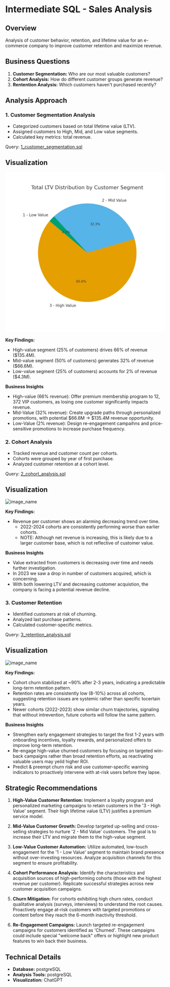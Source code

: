 # Intermediate SQL - Sales Analysis

## Overview
Analysis of customer behavior, retention, and lifetime value for an e-commerce company to improve customer retention and maximize revenue.

## Business Questions
1. **Customer Segmentation:** Who are our most valuable customers?
2. **Cohort Analysis:** How do different customer groups generate revenue?
3. **Rentention Analysis:** Which customers haven't purchased recently?

## Analysis Approach 

### 1. Customer Segmentation Analysis 
- Categorized customers based on total lifetime value (LTV).
- Assigned customers to High, Mid, and Low value segments.
- Calculated key metrics: total revenue. 

Query: [1_customer_segmentation.sql](/1_customer_segmentation.sql)

## Visualization

![query_1.jpeg](/images/query_1.jpeg)

**Key Findings:**
- High-value segment (25% of customers) drives 66% of revenue ($135.4M).
- Mid-value segment (50% of customers) generates 32% of revenue ($66.6M).
- Low-value segment (25% of customers) accounts for 2% of revenue ($4.3M).

**Business Insights**
- High-value (66% revenue): Offer premium membership program to 12, 372 VIP customers, as losing one customer significantly impacts revenue.
- Mid-Value (32% revenue): Create upgrade paths through personalized promotions, with potential $66.6M -> $135.4M revenue opportunity.
- Low-Value (2% revenue): Design re-engagement campaihns and price-sensitive promotions to increase purchase frequency. 

### 2. Cohort Analysis
- Tracked revenue and customer count per cohorts.
- Cohorts were grouped by year of first purchase.
- Analyzed customer retention at a cohort level.

Query: [2_cohort_analysis.sql](/2_cohort_analysis.sql)

## Visualization

![image_name](image_name.png)

**Key Findings:**
- Revenue per customer shows an alarming decreasing trend over time.
    - 2022-2024 cohorts are consistently performing worse than earlier cohorts.
    - NOTE: Although net revenue is increasing, this is likely due to a larger customer base, which is not reflective of customer value. 

**Business Insights**
- Value extracted from customers is decreasing over time and needs further investigation.
- In 2023 we saw a drop in number of customers acquired, which is concerning.
- With both lowering LTV and decreasing customer acquistion, the company is facing a potential revenue decline. 

### 3. Customer Retention
- Identified customers at risk of churning.
- Analyzed last purchase patterns.
- Calculated customer-specific metrics. 

Query: [3_retention_analysis.sql](/3_retention_analysis.sql)

## Visualization

![image_name](image_name.png)

**Key Findings:**
- Cohort churn stabilized at ~90% after 2-3 years, indicating a predictable long-term retention pattern. 
- Retention rates are consistently low (8-10%) across all cohorts, suggesting retention issues are systemic rather than specific tocertain years. 
- Newer cohorts (2022-2023) show similar churn trajectories, signaling that without intrevention, future cohorts will follow the same pattern. 

**Business Insights**
- Strengthen early engagement strategies to target the first 1-2 years with onboarding incentives, loyalty rewards, and personalized offers to improve long-term retention.
- Re-engage high-value churned customers by focusing on targeted win-back campaigns rather than broad retention efforts, as reactivating valuable users may yeild higher ROI. 
- Predict & preempt churn risk and use customer-specific warning indicators to proactively intervene with at-risk users before they lapse. 

## Strategic Recommendations

1. **High-Value Customer Retention:** Implement a loyalty program and personalized marketing campaigns to retain customers in the '3 - High Value' segment. Their high lifetime value (LTV) justifies a premium service model.

2. **Mid-Value Customer Growth:** Develop targeted up-selling and cross-selling strategies to nurture '2 - Mid Value' customers. The goal is to increase their LTV and migrate them to the high-value segment.

3. **Low-Value Customer Automation:** Utilize automated, low-touch engagement for the '1 - Low Value' segment to maintain brand presence without over-investing resources. Analyze acquisition channels for this segment to ensure profitability.

4. **Cohort Performance Analysis:** Identify the characteristics and acquisition sources of high-performing cohorts (those with the highest revenue per customer). Replicate successful strategies across new customer acquisition campaigns.

5. **Churn Mitigation:** For cohorts exhibiting high churn rates, conduct qualitative analysis (surveys, interviews) to understand the root causes. Proactively engage at-risk customers with targeted promotions or content before they reach the 6-month inactivity threshold.

6. **Re-Engagement Campaigns:** Launch targeted re-engagement campaigns for customers identified as 'Churned'. These campaigns could include special "welcome back" offers or highlight new product features to win back their business.

## Technical Details 
- **Database:** postgreSQL
- **Analysis Tools:** postgreSQL
- **Visualization:** ChatGPT